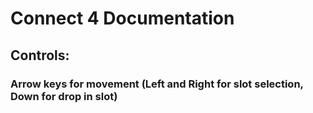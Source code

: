 # Connect 4 Documentation

## Controls:

### Arrow keys for movement (Left and Right for slot selection, Down for drop in slot)